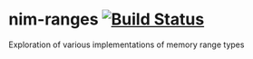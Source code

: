 # nim-ranges [![Build Status](https://travis-ci.org/status-im/nim-ranges.svg?branch=master)](https://travis-ci.org/status-im/nim-ranges)
Exploration of various implementations of memory range types
